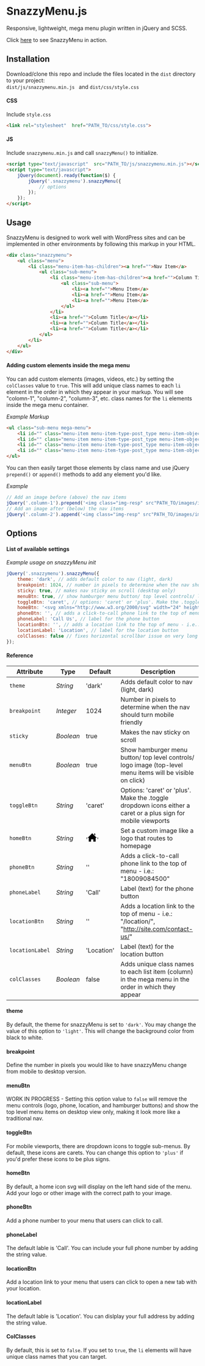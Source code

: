 # SnazzyMenu.js

Responsive, lightweight, mega menu plugin written in jQuery and SCSS.

Click [here](https://teloe.me/snazzymenu/) to see SnazzyMenu in action.

## Installation

Download/clone this repo and include the files located in the ```dist``` directory to your project:<br>
```dist/js/snazzymenu.min.js ```
and 
```dist/css/style.css```


#### CSS
Include ```style.css```
```html
<link rel="stylesheet"  href="PATH_TO/css/style.css">
```

#### JS
Include ```snazzymenu.min.js``` and call ```snazzyMenu()``` to initialize.
```html
<script type="text/javascript"  src="PATH_TO/js/snazzymenu.min.js"></script>
<script type="text/javascript">
    jQuery(document).ready(function($) {
        jQuery('.snazzymenu').snazzyMenu({
            // options
        });
    });
</script>
```

## Usage

SnazzyMenu is designed to work well with WordPress sites and can be implemented in other environments by following this markup in your HTML.

```html
<div class="snazzymenu">
    <ul class="menu">
        <li class="menu-item-has-children"><a href="">Nav Item</a>
            <ul class="sub-menu">
                <li class="menu-item-has-children"><a href="">Column Title</a>
                    <ul class="sub-menu">
                        <li><a href="">Menu Item</a>
                        <li><a href="">Menu Item</a>
                        <li><a href="">Menu Item</a>
                    </ul>
                </li>
                <li><a href="">Column Title</a></li>
                <li><a href="">Column Title</a></li>
                <li><a href="">Column Title</a></li>
            </ul>
        </li>
    </ul>
</div>
```
#### Adding custom elements inside the mega menu
You can add custom elements (images, videos, etc.) by setting the ```colClasses``` value to ```true```. This will add unique class names to each ```li``` element in the order in which they appear in your markup. You will see "colomn-1", "column-2", "column-3", etc. class names for the ```li``` elements inside the mega menu container.

*Example Markup*
```html
<ul class="sub-menu mega-menu">
    <li id="" class="menu-item menu-item-type-post_type menu-item-object-page column-title column-1"><a href="">Column Title</a></li>
    <li id="" class="menu-item menu-item-type-post_type menu-item-object-page column-title column-2"><a href="">Column Title</a></li>
    <li id="" class="menu-item menu-item-type-post_type menu-item-object-page column-title column-3"><a href="">Column Title</a></li>
    <li id="" class="menu-item menu-item-type-post_type menu-item-object-page column-title column-4"><a href="">Column Title</a></li>
</ul>
```
You can then easily target those elements by class name and use jQuery ```prepend()``` or ```append()``` methods to add any element you'd like.

*Example*
```javascript
// Add an image before (above) the nav items
jQuery('.column-1').prepend('<img class="img-resp" src"PATH_TO/images/image1.jpg">');
// Add an image after (below) the nav items
jQuery('.column-2').append('<img class="img-resp" src"PATH_TO/images/image2.jpg">');
```

## Options

#### List of available settings
*Example usage on snazzyMenu init*
```javascript
jQuery('.snazzymenu').snazzyMenu({
    theme: 'dark', // adds default color to nav (light, dark)
    breakpoint: 1024, // number in pixels to determine when the nav should turn mobile friendly
    sticky: true, // makes nav sticky on scroll (desktop only)
    menuBtn: true, // show hamburger menu button/ top level controls/ logo image (top-level menu items will be visible on click)
    toggleBtn: 'caret', // options: 'caret' or 'plus'. Make the .toggle dropdown icons either a caret or a plus sign for mobile viewports
    homeBtn: '<svg xmlns="http://www.w3.org/2000/svg" width="24" height="24" viewBox="0 0 24 24"><path d="M21 13v10h-6v-6h-6v6h-6v-10h-3l12-12 12 12h-3zm-1-5.907v-5.093h-3v2.093l3 3z"/></svg>', // set a custom image like a logo that routes to homepage
    phoneBtn: '', // adds a click-to-call phone link to the top of menu - i.e.: "18009084500"
    phoneLabel: 'Call Us', // label for the phone button
    locationBtn: '', // adds a location link to the top of menu - i.e.: "/location/", "http://site.com/contact-us/"
    locationLabel: 'Location', // label for the location button
    colClasses: false // fixes horizontal scrollbar issue on very long navs
});
```

#### Reference
| Attribute | Type | Default | Description |
| --- | --- | --- | --- |
| `theme` | *String* | 'dark' | Adds default color to nav (light, dark) |
| `breakpoint` | *Integer* | 1024 | Number in pixels to determine when the nav should turn mobile friendly |
| `sticky` | *Boolean* | true | Makes the nav sticky on scroll |
| `menuBtn` | *Boolean* | true | Show hamburger menu button/ top level controls/ logo image (top-level menu items will be visible on click) |
| `toggleBtn` | *String* | 'caret' | Options: 'caret' or 'plus'. Make the .toggle dropdown icons either a caret or a plus sign for mobile viewports |
| `homeBtn` | *String* | '<svg xmlns="http://www.w3.org/2000/svg" width="24" height="24" viewBox="0 0 24 24"><path d="M21 13v10h-6v-6h-6v6h-6v-10h-3l12-12 12 12h-3zm-1-5.907v-5.093h-3v2.093l3 3z"/></svg>' | Set a custom image like a logo that routes to homepage |
| `phoneBtn` | *String* | '' | Adds a click-to-call phone link to the top of menu - i.e.: "18009084500" |
| `phoneLabel` | *String* | 'Call' | Label (text) for the phone button |
| `locationBtn` | *String* | '' | Adds a location link to the top of menu - i.e.: "/location/", "http://site.com/contact-us/" |
| `locationLabel` | *String* | 'Location' | Label (text) for the location button |
| `colClasses` | *Boolean* | false | Adds unique class names to each list item (column) in the mega menu in the order in which they appear |

#### theme
By default, the theme for snazzyMenu is set to ```'dark'```. You may change the value of this option to ```'light'```. This will change the background color from black to white.

#### breakpoint
Define the number in pixels you would like to have snazzyMenu change from mobile to desktop version.

#### menuBtn
WORK IN PROGRESS - Setting this option value to ```false``` will remove the menu controls (logo, phone, location, and hamburger buttons) and show the top level menu items on desktop view only, making it look more like a traditional nav.

#### toggleBtn
For mobile viewports, there are dropdown icons to toggle sub-menus. By default, these icons are carets. You can change this option to ```'plus'``` if you'd prefer these icons to be plus signs.

#### homeBtn
By default, a home icon svg will display on the left hand side of the menu. Add your logo or other image with the correct path to your image. 

#### phoneBtn
Add a phone number to your menu that users can click to call.

#### phoneLabel
The default lable is 'Call'. You can include your full phone number by adding the string value.

#### locationBtn
Add a location link to your menu that users can click to open a new tab with your location.

#### locationLabel
The default lable is 'Location'. You can dislplay your full address by adding the string value.

#### ColClasses
By default, this is set to ```false```. If you set to ```true```, the ```li``` elements will have unique class names that you can target.
